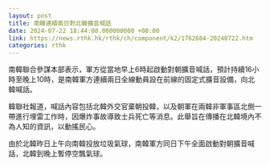 ```yaml
---
layout: post
title: 南韓連續兩日對北韓擴音喊話
date: 2024-07-22 18:44:08.000000000 +08:00
link: https://news.rthk.hk/rthk/ch/component/k2/1762684-20240722.htm
categories: rthk
---
```


南韓聯合參謀本部表示，軍方從當地早上6時起啟動對朝擴音喊話，預計持續16小時至晚上10時，是南韓軍方連續兩日全線動員設在前線的固定式擴音設備，向北韓喊話。

韓聯社報道，喊話內容包括北韓外交官棄朝投韓，以及朝軍在兩韓非軍事區北側一帶進行埋雷工作時，因爆炸事故導致士兵死亡等消息。此舉旨在傳播在北韓境內不為人知的資訊，以動搖民心。

由於北韓昨日上午向南韓投放垃圾氣球，南韓軍方同日下午全面啟動對朝擴音喊話，北韓到晚上暫停空飄氣球。
